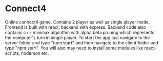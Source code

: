 # Connect4
Online connect4 game.
Contains 2 player as well as single player mode. Frontend is built with react, backend with express. Backend code also contains c++ minimax algorithm with alpha beta pruning which represents the computer's turn in single player.
To start the app just navigate to the server folder and type "npm start" and then navigate to the client folder and type "npm start". You will also may need to install some modules like react-scripts, nodemon etc.
